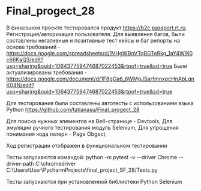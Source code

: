 # Final_progect_28

В финальном проекте тестировался продукт https://b2c.passport.rt.ru. Регистрация/авторизация пользователя. 
Для выявления багов, были составлены негативные и позитивные тест кейсы и баг репорты на основе требований - https://docs.google.com/spreadsheets/d/1VHgWBnVTqBGTeRkg_1aY4W9I0c66KaQ3/edit?usp=sharing&ouid=106437759474687022453&rtpof=true&sd=true
 Были актуализированы требования - https://docs.google.com/document/d/1F8gGa6_6WMgJSarfmnxpcHnAbLqnK04N/edit?usp=sharing&ouid=106437759474687022453&rtpof=true&sd=true

Для тестирования были составлены автотесты с  использованием  языка Python https://github.com/tatianasu/Final_progect_28

Для поиска нужных элементов на Веб-странице - Devtools,
Для эмуляции ручного тестирования модуль Selenium, 
Для упрощения понимания кода патерн - Page Obgect,

Ход регистрации отображен в функциональном тестировании

Тесты запускаются командой: python -m pytest -v --driver Chrome --driver-path C:\chromedriver C:\Users\User\PycharmProjects\final_project_SF_28/Tests.py

Тесты запускаются при установленной библиотеки Python Selenium
